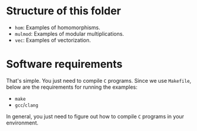 

# Structure of this folder
- `hom`: Examples of homomorphisms.
- `mulmod`: Examples of modular multiplications.
- `vec`: Examples of vectorization.

# Software requirements

That's simple. You just need to compile `C` programs. Since we use `Makefile`, below are the requirements for running the examples:
- `make`
- `gcc`/`clang`

In general, you just need to figure out how to compile `C` programs in your environment.

